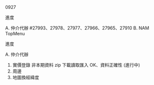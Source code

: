 0927

進度

A. 仲介代辦 #27993、27978、27977、27966、27965、27910
B. NAM TopMenu

進度

A. 仲介代辦
   1. 實價登錄 非本期資料 zip 下載讀取匯入 OK、資料正確性 (進行中)
   2. 周邊
   3. 地圖換經緯度
